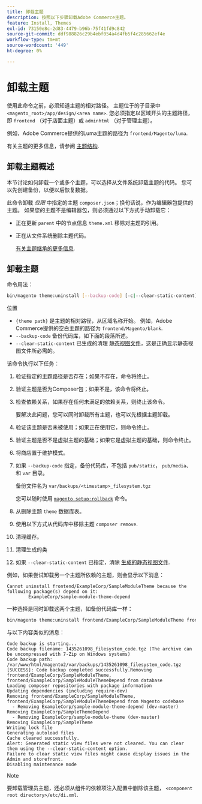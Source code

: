 ```yaml
---
title: 卸载主题
description: 按照以下步骤卸载Adobe Commerce主题。
feature: Install, Themes
exl-id: 73150e8c-2d83-4479-b96b-75f41fd9c842
source-git-commit: ddf988826c29b4ebf054a4d4fb5f4c285662ef4e
workflow-type: tm+mt
source-wordcount: '449'
ht-degree: 0%

---
```


# 卸载主题

使用此命令之前，必须知道主题的相对路径。 主题位于的子目录中 `<magento_root>/app/design/<area name>`. 您必须指定以区域开头的主题路径，即 `frontend` （对于店面主题）或 `adminhtml` （对于管理主题）。

例如，Adobe Commerce提供的Luma主题的路径为 `frontend/Magento/luma`.

有关主题的更多信息，请参阅 [主题结构](https://developer.adobe.com/commerce/frontend-core/guide/themes/structure/).

## 卸载主题概述

本节讨论如何卸载一个或多个主题，可以选择从文件系统卸载主题的代码。 您可以先创建备份，以便以后恢复数据。

此命令卸载 *仅限* 中指定的主题 `composer.json`；换句话说，作为编辑器包提供的主题。 如果您的主题不是编辑器包，则必须通过以下方式手动卸载它：

* 正在更新 `parent` 中的节点信息 `theme.xml` 移除对主题的引用。
* 正在从文件系统删除主题代码。

  [有关主题继承的更多信息](https://developer.adobe.com/commerce/frontend-core/guide/themes/inheritance/).

## 卸载主题

命令用法：

```bash
bin/magento theme:uninstall [--backup-code] [-c|--clear-static-content] {theme path} ... {theme path}
```

位置

* `{theme path}` 是主题的相对路径，从区域名称开始。 例如，Adobe Commerce提供的空白主题的路径为 `frontend/Magento/blank`.
* `--backup-code` 备份代码库，如下面的段落所述。
* `--clear-static-content` 已生成的清理 [静态视图文件](../../configuration/cli/static-view-file-deployment.md)，这是正确显示静态视图文件所必需的。

该命令执行以下任务：

1. 验证指定的主题路径是否存在；如果不存在，命令将终止。
1. 验证主题是否为Composer包；如果不是，该命令将终止。
1. 检查依赖关系，如果存在任何未满足的依赖关系，则终止该命令。

   要解决此问题，您可以同时卸载所有主题，也可以先根据主题卸载。

1. 验证该主题是否未被使用；如果正在使用它，则命令终止。
1. 验证主题是否不是虚拟主题的基础；如果它是虚拟主题的基础，则命令终止。
1. 将商店置于维护模式。
1. 如果 `--backup-code` 指定，备份代码库，不包括 `pub/static`， `pub/media`、和 `var` 目录。

   备份文件名为 `var/backups/<timestamp>_filesystem.tgz`

   您可以随时使用 [`magento setup:rollback`](uninstall-modules.md#roll-back-the-file-system-database-or-media-files) 命令。

1. 从删除主题 `theme` 数据库表。
1. 使用以下方式从代码库中移除主题 `composer remove`.
1. 清理缓存。
1. 清理生成的类
1. 如果 `--clear-static-content` 已指定，清除 [生成的静态视图文件](../../configuration/cli/static-view-file-deployment.md).

例如，如果尝试卸载另一个主题所依赖的主题，则会显示以下消息：

```terminal
Cannot uninstall frontend/ExampleCorp/SampleModuleTheme because the following package(s) depend on it:
        ExampleCorp/sample-module-theme-depend
```

一种选择是同时卸载这两个主题，如备份代码库一样：

```bash
bin/magento theme:uninstall frontend/ExampleCorp/SampleModuleTheme frontend/ExampleCorp/SampleModuleThemeDepend --backup-code
```

与以下内容类似的消息：

```terminal
Code backup is starting...
Code backup filename: 1435261098_filesystem_code.tgz (The archive can be uncompressed with 7-Zip on Windows systems)
Code backup path: /var/www/html/magento2/var/backups/1435261098_filesystem_code.tgz
[SUCCESS]: Code backup completed successfully.Removing frontend/ExampleCorp/SampleModuleTheme, frontend/ExampleCorp/SampleModuleThemeDepend from database
Loading composer repositories with package information
Updating dependencies (including require-dev)
Removing frontend/ExampleCorp/SampleModuleTheme, frontend/ExampleCorp/SampleModuleThemeDepend from Magento codebase
  - Removing ExampleCorp/sample-module-theme-depend (dev-master)
Removing ExampleCorp/SampleThemeDepend
  - Removing ExampleCorp/sample-module-theme (dev-master)
Removing ExampleCorp/SampleTheme
Writing lock file
Generating autoload files
Cache cleared successfully.
Alert: Generated static view files were not cleared. You can clear them using the --clear-static-content option.
Failure to clear static view files might cause display issues in the Admin and storefront.
Disabling maintenance mode
```

>[!NOTE]
>
>要卸载管理员主题，还必须从组件的依赖项注入配置中删除该主题， `<component root directory>/etc/di.xml`.
